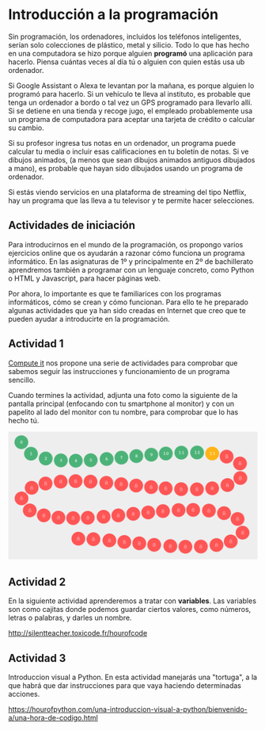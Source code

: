 # Introducción a la programación

Sin programación, los ordenadores, incluidos los teléfonos inteligentes, serían solo colecciones de plástico, metal y silicio. Todo lo que has hecho en una computadora se hizo porque alguien **programó** una aplicación para hacerlo. Piensa cuántas veces al día tú o alguien con quien estás usa ub ordenador.

Si Google Assistant o Alexa te levantan por la mañana, es porque alguien lo programó para hacerlo. Si un vehículo te lleva al instituto, es probable que tenga un ordenador a bordo o tal vez un GPS programado para llevarlo allí. Si se detiene en una tienda y recoge jugo, el empleado probablemente usa un programa de computadora para aceptar una tarjeta de crédito o calcular su cambio.

Si su profesor ingresa tus notas en un ordenador, un programa puede calcular tu media o incluir esas calificaciones en tu boletín de notas. Si ve dibujos animados, (a menos que sean dibujos animados antiguos dibujados a mano), es probable que hayan sido dibujados usando un programa de ordenador.

Si estás viendo servicios en una plataforma de streaming del tipo Netflix, hay un programa que las lleva a tu televisor y te permite hacer selecciones.

## Actividades de iniciación

Para introducirnos en el mundo de la programación, os propongo varios ejercicios online que os ayudarán a razonar cómo funciona un programa informático. En las asignaturas de 1º y principalmente en 2º de bachillerato aprendremos también a programar con un lenguaje concreto, como Python o HTML y Javascript, para hacer páginas web.

Por ahora, lo importante es que te familiarices con los programas informáticos, cómo se crean y cómo funcionan. Para ello te he preparado algunas actividades que ya han sido creadas en Internet que creo que te pueden ayudar a introducirte en la programación.

## Actividad 1

[Compute it](http://compute-it.toxicode.fr/?hour-of-code) nos propone una serie de actividades para comprobar que sabemos seguir las instrucciones y funcionamiento de un programa sencillo.

Cuando termines la actividad, adjunta una foto como la siguiente de la pantalla principal (enfocando con tu smartphone al monitor) y con un papelito al lado del monitor con tu nombre, para comprobar que lo has hecho tú.

![imagen](img/2020-04-22-12-24-32.png)

## Actividad 2

En la siguiente actividad aprenderemos a tratar con **variables**. Las variables son como cajitas donde podemos guardar ciertos valores, como números, letras o palabras, y darles un nombre.

http://silentteacher.toxicode.fr/hourofcode

## Actividad 3

Introduccion visual a Python. En esta actividad manejarás una "tortuga", a la que habrá que dar instrucciones para que vaya haciendo determinadas acciones.

https://hourofpython.com/una-introduccion-visual-a-python/bienvenido-a/una-hora-de-codigo.html

